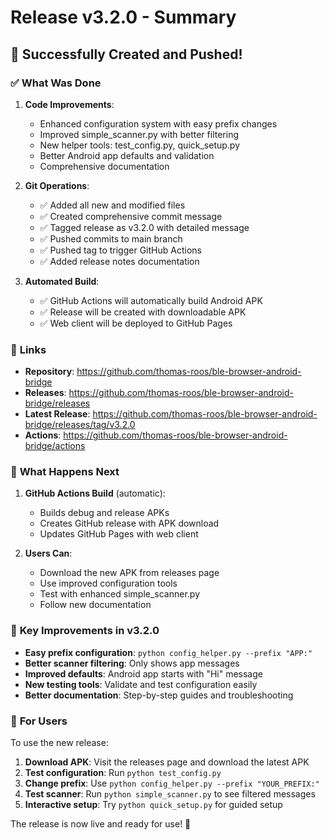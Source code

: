 # Release v3.2.0 - Summary

## 🎉 Successfully Created and Pushed!

### ✅ **What Was Done**

1. **Code Improvements**:
   - Enhanced configuration system with easy prefix changes
   - Improved simple_scanner.py with better filtering
   - New helper tools: test_config.py, quick_setup.py
   - Better Android app defaults and validation
   - Comprehensive documentation

2. **Git Operations**:
   - ✅ Added all new and modified files
   - ✅ Created comprehensive commit message
   - ✅ Tagged release as v3.2.0 with detailed message
   - ✅ Pushed commits to main branch
   - ✅ Pushed tag to trigger GitHub Actions
   - ✅ Added release notes documentation

3. **Automated Build**:
   - ✅ GitHub Actions will automatically build Android APK
   - ✅ Release will be created with downloadable APK
   - ✅ Web client will be deployed to GitHub Pages

### 🔗 **Links**

- **Repository**: https://github.com/thomas-roos/ble-browser-android-bridge
- **Releases**: https://github.com/thomas-roos/ble-browser-android-bridge/releases
- **Latest Release**: https://github.com/thomas-roos/ble-browser-android-bridge/releases/tag/v3.2.0
- **Actions**: https://github.com/thomas-roos/ble-browser-android-bridge/actions

### 📱 **What Happens Next**

1. **GitHub Actions Build** (automatic):
   - Builds debug and release APKs
   - Creates GitHub release with APK download
   - Updates GitHub Pages with web client

2. **Users Can**:
   - Download the new APK from releases page
   - Use improved configuration tools
   - Test with enhanced simple_scanner.py
   - Follow new documentation

### 🚀 **Key Improvements in v3.2.0**

- **Easy prefix configuration**: `python config_helper.py --prefix "APP:"`
- **Better scanner filtering**: Only shows app messages
- **Improved defaults**: Android app starts with "Hi" message
- **New testing tools**: Validate and test configuration easily
- **Better documentation**: Step-by-step guides and troubleshooting

### 🔧 **For Users**

To use the new release:

1. **Download APK**: Visit the releases page and download the latest APK
2. **Test configuration**: Run `python test_config.py` 
3. **Change prefix**: Use `python config_helper.py --prefix "YOUR_PREFIX:"`
4. **Test scanner**: Run `python simple_scanner.py` to see filtered messages
5. **Interactive setup**: Try `python quick_setup.py` for guided setup

The release is now live and ready for use! 🎉
